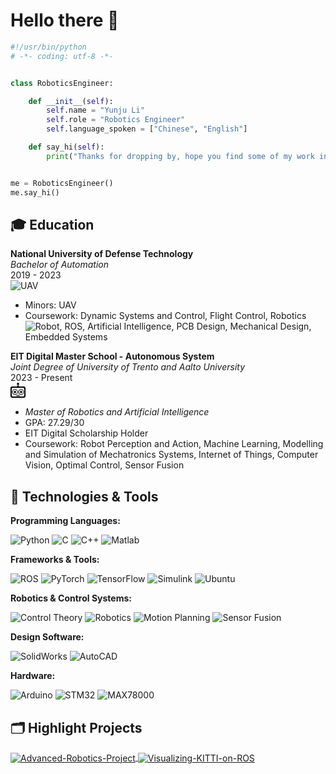 # Hello there 👋


```python
#!/usr/bin/python
# -*- coding: utf-8 -*-


class RoboticsEngineer:

    def __init__(self):
        self.name = "Yunju Li"
        self.role = "Robotics Engineer"
        self.language_spoken = ["Chinese", "English"]

    def say_hi(self):
        print("Thanks for dropping by, hope you find some of my work interesting.")


me = RoboticsEngineer()
me.say_hi()
```

## 🎓 Education

**National University of Defense Technology**  
*Bachelor of Automation*  
2019 - 2023  
![UAV](https://img.shields.io/badge/-UAV-informational?style=flat&logo=drone&logoColor=white&color=6aa6f8)  
- Minors: UAV  
- Coursework: Dynamic Systems and Control, Flight Control, Robotics ![Robot](https://img.shields.io/badge/-Robot-informational?style=flat&logo=robot&logoColor=white&color=6aa6f8), ROS, Artificial Intelligence, PCB Design, Mechanical Design, Embedded Systems

**EIT Digital Master School - Autonomous System**  
*Joint Degree of University of Trento and Aalto University*  
2023 - Present  
<img src="data:image/svg+xml;utf8,<svg role='img' viewBox='0 0 24 24' xmlns='http://www.w3.org/2000/svg'><title>Probot</title><path d='M12 .04a1.743 1.743 0 0 0-.537 3.401l-.631 2.579H2.456A2.456 2.456 0 0 0 0 8.476v13.029a2.456 2.456 0 0 0 2.456 2.456h19.088c1.356 0 2.456-1.1 2.456-2.456V8.476c0-1.356-1.1-2.456-2.456-2.456h-8.403l-.616-2.575A1.743 1.743 0 0 0 11.999.04zM3.933 7.881h16.136c1.101 0 1.994.893 1.994 1.994v10.117a1.994 1.994 0 0 1-1.994 1.994H3.933a1.994 1.994 0 0 1-1.994-1.994V9.875c0-1.101.893-1.994 1.994-1.994zm3.254 2.312a4.575 4.575 0 1 0 0 9.15 4.575 4.575 0 0 0 0-9.15zm9.743 0a4.575 4.575 0 1 0 0 9.15 4.575 4.575 0 0 0 0-9.15zm-9.743 1.07a3.506 3.506 0 1 1 0 7.011 3.506 3.506 0 0 1 0-7.011zm9.743 0a3.506 3.506 0 1 1 0 7.011 3.506 3.506 0 0 1 0-7.011zm-9.743 1.663a1.843 1.843 0 1 0 0 3.686 1.843 1.843 0 0 0 0-3.686zm9.743 0a1.843 1.843 0 1 0 0 3.686 1.843 1.843 0 0 0 0-3.686zm-6.927 6.5v2.159h.706v-2.159h-.706zm1.077 0v2.159h.705v-2.159h-.705zm1.076 0v2.159h.706v-2.159h-.706zm1.077 0v2.159h.706v-2.159h-.706zm1.077.03v2.1a1.08 1.08 0 0 0 .829-1.049v-.001c0-.51-.354-.937-.829-1.05zm-4.678.028a1.08 1.08 0 0 0-.731 1.021v.001c0 .474.306.876.731 1.021v-2.043z'/></svg>" width="24" height="24" alt="Probot" />

- *Master of Robotics and Artificial Intelligence*  
- GPA: 27.29/30  
- EIT Digital Scholarship Holder  
- Coursework: Robot Perception and Action, Machine Learning, Modelling and Simulation of Mechatronics Systems, Internet of Things, Computer Vision, Optimal Control, Sensor Fusion





## 🔧 Technologies & Tools

**Programming Languages:**

![Python](https://img.shields.io/badge/Code-Python-informational?style=flat&logo=python&logoColor=white&color=6aa6f8)
![C](https://img.shields.io/badge/Code-C-informational?style=flat&logo=c&logoColor=white&color=6aa6f8)
![C++](https://img.shields.io/badge/Code-C%2B%2B-informational?style=flat&logo=cplusplus&logoColor=white&color=6aa6f8)
![Matlab](https://img.shields.io/badge/Code-Matlab-informational?style=flat&logo=mathworks&logoColor=white&color=6aa6f8)

**Frameworks & Tools:**

![ROS](https://img.shields.io/badge/Framework-ROS-informational?style=flat&logo=ros&logoColor=white&color=6aa6f8)
![PyTorch](https://img.shields.io/badge/Framework-PyTorch-informational?style=flat&logo=pytorch&logoColor=white&color=6aa6f8)
![TensorFlow](https://img.shields.io/badge/Framework-TensorFlow-informational?style=flat&logo=tensorflow&logoColor=white&color=6aa6f8)
![Simulink](https://img.shields.io/badge/Tools-Simulink-informational?style=flat&logo=mathworks&logoColor=white&color=6aa6f8)
![Ubuntu](https://img.shields.io/badge/Tools-Ubuntu-informational?style=flat&logo=ubuntu&logoColor=white&color=6aa6f8)

**Robotics & Control Systems:**

![Control Theory](https://img.shields.io/badge/Expertise-Control_Theory-informational?style=flat&color=6aa6f8)
![Robotics](https://img.shields.io/badge/Expertise-Robotics-informational?style=flat&color=6aa6f8)
![Motion Planning](https://img.shields.io/badge/Expertise-Motion_Planning-informational?style=flat&color=6aa6f8)
![Sensor Fusion](https://img.shields.io/badge/Expertise-Sensor_Fusion-informational?style=flat&color=6aa6f8)

**Design Software:**

![SolidWorks](https://img.shields.io/badge/Design-SolidWorks-informational?style=flat&logo=solidworks&logoColor=white&color=6aa6f8)
![AutoCAD](https://img.shields.io/badge/Design-AutoCAD-informational?style=flat&logo=autodesk&logoColor=white&color=6aa6f8)

**Hardware:**

![Arduino](https://img.shields.io/badge/Hardware-Arduino-informational?style=flat&logo=arduino&logoColor=white&color=6aa6f8)
![STM32](https://img.shields.io/badge/Hardware-STM32-informational?style=flat&logo=stm32&logoColor=white&color=6aa6f8)
![MAX78000](https://img.shields.io/badge/Hardware-MAX78000-informational?style=flat&logo=arduino&logoColor=white&color=6aa6f8)



<!-- ## &#x1f4c8; GitHub Stats

<a href="https://github.com/Zhenye-Na/Zhenye-Na">
  <img align="center" src="https://github-readme-stats.vercel.app/api/top-langs/?username=zhenye-na&hide=c%2B%2B,c,matlab,assembly&title_color=6aa6f8&text_color=8a919a&icon_color=6aa6f8&bg_color=22272e" alt="Zhenye's GitHub Stats" />
</a>

<a href="https://github.com/Zhenye-Na/Zhenye-Na">
  <img align="center" src="https://github-readme-stats.vercel.app/api?username=zhenye-na&show_icons=true&line_height=27&count_private=true&title_color=6aa6f8&text_color=8a919a&icon_color=6aa6f8&bg_color=22272e" alt="Zhenye's GitHub Stats" />
</a> -->


## 🗂️ Highlight Projects

<a href="https://github.com/Yunjuliii/Advanced-Robotics-Project">
<img align="center" src="https://github-readme-stats.vercel.app/api/pin/?username=Yunjuliii&repo=Advanced-Robotics-Project&show_icons=true&line_height=27&title_color=6aa6f8&text_color=8a919a&icon_color=6aa6f8&bg_color=22272e" alt="Advanced-Robotics-Project" />

<a href="https://github.com/Yunjuliii/Visualizing-KITTI-on-ROS">
<img align="center" src="https://github-readme-stats.vercel.app/api/pin/?username=Yunjuliii&repo=Visualizing-KITTI-on-ROS&show_icons=true&line_height=27&title_color=6aa6f8&text_color=8a919a&icon_color=6aa6f8&bg_color=22272e" alt="Visualizing-KITTI-on-ROS" />



<!-- ## 👨‍💻 This week, I spent my time on:

[![zhenye's wakatime stats](https://github-readme-stats.vercel.app/api/wakatime?username=nazhenye&line_height=27&title_color=6aa6f8&text_color=8a919a&icon_color=6aa6f8&bg_color=22272e)](https://github.com/anuraghazra/github-readme-stats) -->
